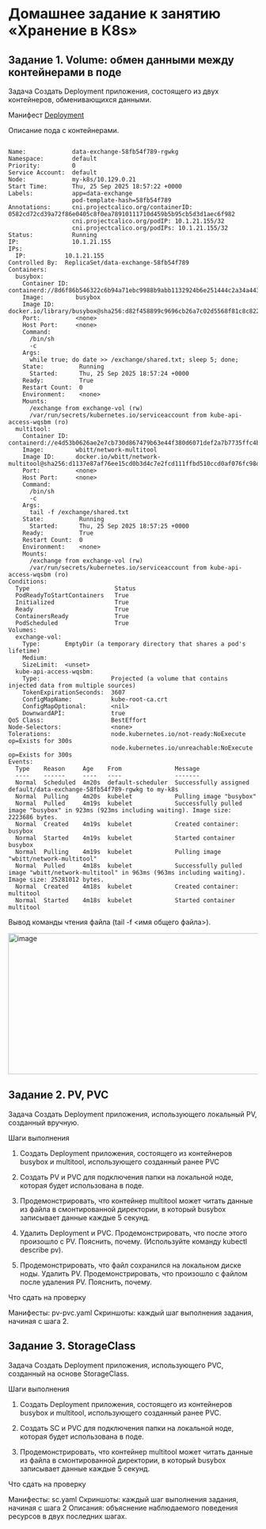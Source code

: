 # Домашнее задание к занятию «Хранение в K8s»

## Задание 1. Volume: обмен данными между контейнерами в поде
Задача
Создать Deployment приложения, состоящего из двух контейнеров, обменивающихся данными.

Манифест [Deployment](https://github.com/vladmgb/kuber-2.1/blob/main/containers-data-exchange.yaml)

Описание пода с контейнерами.

```

Name:             data-exchange-58fb54f789-rgwkg
Namespace:        default
Priority:         0
Service Account:  default
Node:             my-k8s/10.129.0.21
Start Time:       Thu, 25 Sep 2025 18:57:22 +0000
Labels:           app=data-exchange
                  pod-template-hash=58fb54f789
Annotations:      cni.projectcalico.org/containerID: 0582cd72cd39a72f86e0405c8f0ea78910111710d459b5b95cb5d3d1aec6f982
                  cni.projectcalico.org/podIP: 10.1.21.155/32
                  cni.projectcalico.org/podIPs: 10.1.21.155/32
Status:           Running
IP:               10.1.21.155
IPs:
  IP:           10.1.21.155
Controlled By:  ReplicaSet/data-exchange-58fb54f789
Containers:
  busybox:
    Container ID:  containerd://8d6f86b546322c6b94a71ebc9988b9abb1132924b6e251444c2a34a443a5b586
    Image:         busybox
    Image ID:      docker.io/library/busybox@sha256:d82f458899c9696cb26a7c02d5568f81c8c8223f8661bb2a7988b269c8b9051e
    Port:          <none>
    Host Port:     <none>
    Command:
      /bin/sh
      -c
    Args:
      while true; do date >> /exchange/shared.txt; sleep 5; done;
    State:          Running
      Started:      Thu, 25 Sep 2025 18:57:24 +0000
    Ready:          True
    Restart Count:  0
    Environment:    <none>
    Mounts:
      /exchange from exchange-vol (rw)
      /var/run/secrets/kubernetes.io/serviceaccount from kube-api-access-wqsbm (ro)
  multitool:
    Container ID:  containerd://e4d53b0626ae2e7cb730d867479b63e44f380d6071def2a7b7735ffc4bd27568
    Image:         wbitt/network-multitool
    Image ID:      docker.io/wbitt/network-multitool@sha256:d1137e87af76ee15cd0b3d4c7e2fcd111ffbd510ccd0af076fc98dddfc50a735
    Port:          <none>
    Host Port:     <none>
    Command:
      /bin/sh
      -c
    Args:
      tail -f /exchange/shared.txt
    State:          Running
      Started:      Thu, 25 Sep 2025 18:57:25 +0000
    Ready:          True
    Restart Count:  0
    Environment:    <none>
    Mounts:
      /exchange from exchange-vol (rw)
      /var/run/secrets/kubernetes.io/serviceaccount from kube-api-access-wqsbm (ro)
Conditions:
  Type                        Status
  PodReadyToStartContainers   True
  Initialized                 True
  Ready                       True
  ContainersReady             True
  PodScheduled                True
Volumes:
  exchange-vol:
    Type:       EmptyDir (a temporary directory that shares a pod's lifetime)
    Medium:
    SizeLimit:  <unset>
  kube-api-access-wqsbm:
    Type:                    Projected (a volume that contains injected data from multiple sources)
    TokenExpirationSeconds:  3607
    ConfigMapName:           kube-root-ca.crt
    ConfigMapOptional:       <nil>
    DownwardAPI:             true
QoS Class:                   BestEffort
Node-Selectors:              <none>
Tolerations:                 node.kubernetes.io/not-ready:NoExecute op=Exists for 300s
                             node.kubernetes.io/unreachable:NoExecute op=Exists for 300s
Events:
  Type    Reason     Age    From               Message
  ----    ------     ----   ----               -------
  Normal  Scheduled  4m20s  default-scheduler  Successfully assigned default/data-exchange-58fb54f789-rgwkg to my-k8s
  Normal  Pulling    4m20s  kubelet            Pulling image "busybox"
  Normal  Pulled     4m19s  kubelet            Successfully pulled image "busybox" in 923ms (923ms including waiting). Image size: 2223686 bytes.
  Normal  Created    4m19s  kubelet            Created container: busybox
  Normal  Started    4m19s  kubelet            Started container busybox
  Normal  Pulling    4m19s  kubelet            Pulling image "wbitt/network-multitool"
  Normal  Pulled     4m18s  kubelet            Successfully pulled image "wbitt/network-multitool" in 963ms (963ms including waiting). Image size: 25281012 bytes.
  Normal  Created    4m18s  kubelet            Created container: multitool
  Normal  Started    4m18s  kubelet            Started container multitool

```

Вывод команды чтения файла (tail -f <имя общего файла>).

<img width="773" height="285" alt="image" src="https://github.com/user-attachments/assets/e4f0b87a-e3ae-46fc-a505-2d752541a6fb" />



## Задание 2. PV, PVC

Задача
Создать Deployment приложения, использующего локальный PV, созданный вручную.

Шаги выполнения

1. Создать Deployment приложения, состоящего из контейнеров busybox и multitool, использующего созданный ранее PVC


2. Создать PV и PVC для подключения папки на локальной ноде, которая будет использована в поде.


3. Продемонстрировать, что контейнер multitool может читать данные из файла в смонтированной директории, в который busybox записывает данные каждые 5 секунд.



4. Удалить Deployment и PVC. Продемонстрировать, что после этого произошло с PV. Пояснить, почему. (Используйте команду kubectl describe pv).



5. Продемонстрировать, что файл сохранился на локальном диске ноды. Удалить PV. Продемонстрировать, что произошло с файлом после удаления PV. Пояснить, почему.


Что сдать на проверку

Манифесты:
pv-pvc.yaml
Скриншоты:
каждый шаг выполнения задания, начиная с шага 2.


## Задание 3. StorageClass
Задача
Создать Deployment приложения, использующего PVC, созданный на основе StorageClass.

Шаги выполнения

1. Создать Deployment приложения, состоящего из контейнеров busybox и multitool, использующего созданный ранее PVC.



2. Создать SC и PVC для подключения папки на локальной ноде, которая будет использована в поде.



3. Продемонстрировать, что контейнер multitool может читать данные из файла в смонтированной директории, в который busybox записывает данные каждые 5 секунд.


Что сдать на проверку

Манифесты:
sc.yaml
Скриншоты:
каждый шаг выполнения задания, начиная с шага 2
Описания:
объяснение наблюдаемого поведения ресурсов в двух последних шагах.
